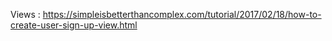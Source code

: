 
Views : https://simpleisbetterthancomplex.com/tutorial/2017/02/18/how-to-create-user-sign-up-view.html